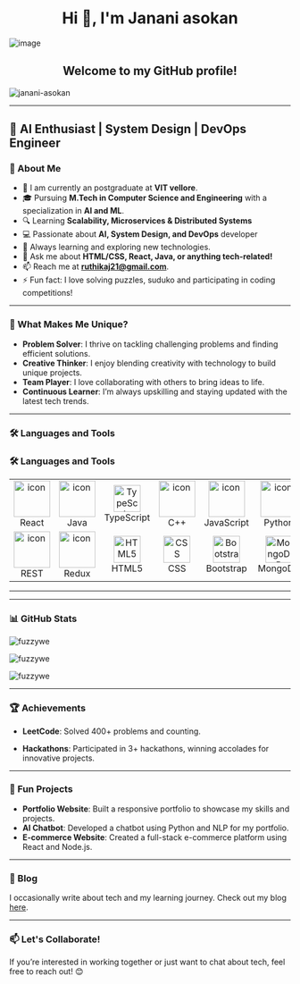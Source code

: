 

<h1 align="center">Hi 👋, I'm Janani asokan</h1>


![image](https://github.com/user-attachments/assets/62e72b25-ebfb-4c79-a3ee-cb3708ed3a45)




<h2 align="center">Welcome to my GitHub profile!</h2>




<p align="left"> <img src="https://komarev.com/ghpvc/?username=janani-asokan&label=Profile%20views&color=0e75b6&style=flat" alt="janani-asokan" /> </p>


---


## 🚀 AI Enthusiast | System Design | DevOps Engineer




### 🚀 About Me
- 🏫 I am currently an postgraduate at **VIT vellore**.
- 🎓 Pursuing **M.Tech in Computer Science and Engineering** with a specialization in **AI and ML**.
- 🔍 Learning **Scalability, Microservices & Distributed Systems**
- 💻 Passionate about **AI, System Design, and DevOps** developer
- 🌱 Always learning and exploring new technologies.
- 💬 Ask me about **HTML/CSS, React, Java, or anything tech-related!**
- 📫 Reach me at **ruthikaj21@gmail.com**.
- ⚡ Fun fact: I love solving puzzles, suduko and participating in coding competitions!

---

### 🌟 What Makes Me Unique?
- **Problem Solver**: I thrive on tackling challenging problems and finding efficient solutions.
- **Creative Thinker**: I enjoy blending creativity with technology to build unique projects.
- **Team Player**: I love collaborating with others to bring ideas to life.
- **Continuous Learner**: I’m always upskilling and staying updated with the latest tech trends.

---

### 🛠️ Languages and Tools
### 🛠️ Languages and Tools
<table align="center">
  <tr>
    <td align="center" width="96">
        <img src="https://techstack-generator.vercel.app/react-icon.svg" alt="icon" width="65" height="65" />
      <br>React
    </td>
    <td align="center" width="96">
        <img src="https://techstack-generator.vercel.app/java-icon.svg" alt="icon" width="65" height="65" />
      <br>Java
    </td>
    <td align="center" width="96"> 
        <img src="https://techstack-generator.vercel.app/ts-icon.svg" width="48" height="48" alt="TypeScript" />
      <br>TypeScript
    </td>
    <td align="center" width="96">
        <img src="https://techstack-generator.vercel.app/cpp-icon.svg" alt="icon" width="65" height="65" />
      <br>C++
    </td>
    <td align="center" width="96">
        <img src="https://techstack-generator.vercel.app/js-icon.svg" alt="icon" width="65" height="65" />
      <br>JavaScript
    </td>
    <td align="center" width="96">
      <a href="#macropower-tech">
        <img src="https://techstack-generator.vercel.app/python-icon.svg" alt="icon" width="65" height="65" />
      </a>
      <br>Python
    </td>
    <td align="center" width="96">
        <img src="https://techstack-generator.vercel.app/mysql-icon.svg" alt="icon" width="65" height="65" />
      <br>MySQL
    </td>
  </tr>
  <tr>
    <td align="center" width="96">
        <img src="https://techstack-generator.vercel.app/restapi-icon.svg" alt="icon" width="65" height="65" />
      <br>REST
    </td>
    <td align="center" width="96">
        <img src="https://techstack-generator.vercel.app/redux-icon.svg" alt="icon" width="65" height="65" />
      <br>Redux
    </td>
    <td align="center" width="96">
        <img src="https://skillicons.dev/icons?i=html" width="48" height="48" alt="HTML5" />
      <br>HTML5
    </td>
    <td align="center" width="96">
        <img src="https://skillicons.dev/icons?i=css" width="48" height="48" alt="CSS" />
      <br>CSS
    </td>
    <td align="center" width="96">
        <img src="https://skillicons.dev/icons?i=bootstrap" width="48" height="48" alt="Bootstrap" />
      <br>Bootstrap
    </td>
    <td align="center" width="96">
        <img src="https://skillicons.dev/icons?i=mongodb" width="48" height="48" alt="MongoDB" />
      <br>MongoDB
    </td>
    <td align="center" width="96">
        <img src="https://skillicons.dev/icons?i=nodejs" width="48" height="48" alt="Node.js" />
      <br>Node.js
    </td>
  </tr>
</table>

---

---

### 📊 GitHub Stats
<p align="left">
  <img src="https://github-readme-stats.vercel.app/api/top-langs?username=fuzzywe&show_icons=true&locale=en&layout=compact" alt="fuzzywe" />
</p>

<p align="left">
  <img src="https://github-readme-stats.vercel.app/api?username=fuzzywe&show_icons=true&locale=en" alt="fuzzywe" />
</p>

<p align="left">
  <img src="https://github-readme-streak-stats.herokuapp.com/?user=fuzzywe&" alt="fuzzywe" />
</p>

---

### 🏆 Achievements
- **LeetCode**: Solved 400+ problems and counting.

- **Hackathons**: Participated in 3+ hackathons, winning accolades for innovative projects.


---

### 🎨 Fun Projects
- **Portfolio Website**: Built a responsive portfolio to showcase my skills and projects.
- **AI Chatbot**: Developed a chatbot using Python and NLP for my portfolio.
- **E-commerce Website**: Created a full-stack e-commerce platform using React and Node.js.

---

### 📝 Blog
I occasionally write about tech and my learning journey. Check out my blog [here](#).

---

### 📫 Let's Collaborate!
If you’re interested in working together or just want to chat about tech, feel free to reach out! 😊

